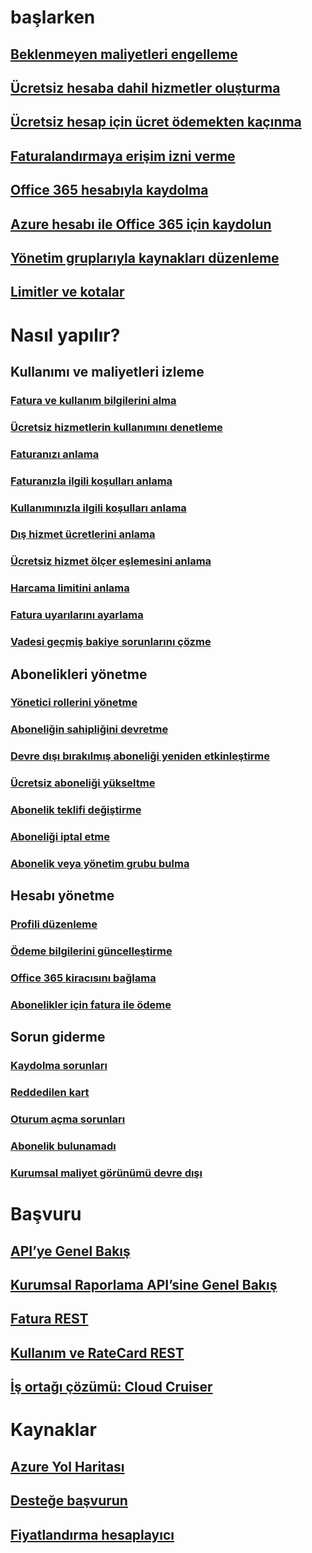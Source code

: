 # başlarken
## [Beklenmeyen maliyetleri engelleme](billing-getting-started.md)
## [Ücretsiz hesaba dahil hizmetler oluşturma](billing-create-free-services-included-free-account.md)
## [Ücretsiz hesap için ücret ödemekten kaçınma](billing-avoid-charges-free-account.md)
## [Faturalandırmaya erişim izni verme](billing-manage-access.md)
## [Office 365 hesabıyla kaydolma](billing-use-existing-office-365-account-azure-subscription.md)
## [Azure hesabı ile Office 365 için kaydolun](billing-use-existing-azure-account-for-office-365-subscription.md)
## [Yönetim gruplarıyla kaynakları düzenleme](billing-enterprise-mgmt-group-overview.md)
## [Limitler ve kotalar](../azure-subscription-service-limits.md?toc=/azure/billing/TOC.json)

# Nasıl yapılır?
## Kullanımı ve maliyetleri izleme
### [Fatura ve kullanım bilgilerini alma](billing-download-azure-invoice-daily-usage-date.md)
### [Ücretsiz hizmetlerin kullanımını denetleme](billing-check-free-service-usage.md)
### [Faturanızı anlama](billing-understand-your-bill.md)
### [Faturanızla ilgili koşulları anlama](billing-understand-your-invoice.md)
### [Kullanımınızla ilgili koşulları anlama](billing-understand-your-usage.md)
### [Dış hizmet ücretlerini anlama](billing-understand-your-azure-marketplace-charges.md)
### [Ücretsiz hizmet ölçer eşlemesini anlama](billing-understand-free-service-meter-mapping.md)
### [Harcama limitini anlama](billing-spending-limit.md)
### [Fatura uyarılarını ayarlama](billing-set-up-alerts.md)
### [Vadesi geçmiş bakiye sorunlarını çözme](billing-azure-subscription-past-due-balance.md)

## Abonelikleri yönetme
### [Yönetici rollerini yönetme](billing-add-change-azure-subscription-administrator.md)
### [Aboneliğin sahipliğini devretme](billing-subscription-transfer.md)
### [Devre dışı bırakılmış aboneliği yeniden etkinleştirme](billing-subscription-become-disable.md)
### [Ücretsiz aboneliği yükseltme](billing-upgrade-azure-subscription.md)
### [Abonelik teklifi değiştirme](billing-how-to-switch-azure-offer.md)
### [Aboneliği iptal etme](billing-how-to-cancel-azure-subscription.md)
### [Abonelik veya yönetim grubu bulma](billing-enterprise-mgmt-grp-find.md)
## Hesabı yönetme
### [Profili düzenleme](billing-how-to-change-azure-account-profile.md)
### [Ödeme bilgilerini güncelleştirme](billing-how-to-change-credit-card.md)
### [Office 365 kiracısını bağlama](billing-add-office-365-tenant-to-azure-subscription.md)
### [Abonelikler için fatura ile ödeme](billing-how-to-pay-by-invoice.md)
## Sorun giderme
### [Kaydolma sorunları](billing-troubleshoot-azure-sign-up-issues.md)
### [Reddedilen kart](billing-credit-card-fails-during-azure-sign-up.md)
### [Oturum açma sorunları](billing-cannot-login-subscription.md)
### [Abonelik bulunamadı](billing-no-subscriptions-found.md)
### [Kurumsal maliyet görünümü devre dışı](billing-enterprise-mgmt-grp-troubleshoot-cost-view.md)

# Başvuru
## [API’ye Genel Bakış](billing-usage-rate-card-overview.md)
## [Kurumsal Raporlama API’sine Genel Bakış](billing-enterprise-api.md)
## [Fatura REST](/rest/api/billing)
## [Kullanım ve RateCard REST](https://msdn.microsoft.com/library/azure/1ea5b323-54bb-423d-916f-190de96c6a3c)
## [İş ortağı çözümü: Cloud Cruiser](billing-usage-rate-card-partner-solution-cloudcruiser.md)

# Kaynaklar
## [Azure Yol Haritası](https://azure.microsoft.com/roadmap/)
## [Desteğe başvurun](../azure-supportability/how-to-create-azure-support-request.md)
## [Fiyatlandırma hesaplayıcı](https://azure.microsoft.com/pricing/calculator/)
